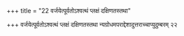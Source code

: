 +++
title = "22 वर्जयेत्पूर्वतोऽश्वत्थं प्लक्षं दक्षिणतस्तथा"

+++
वर्जयेत्पूर्वतोऽश्वत्थं प्लक्षं दक्षिणतस्तथा न्यग्रोधमपराद्देशादुत्तराच्चाप्युदुम्बरम् २२